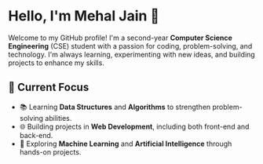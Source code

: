 # Hello, I'm Mehal Jain 👋

Welcome to my GitHub profile! I'm a second-year **Computer Science Engineering** (CSE) student with a passion for coding, problem-solving, and technology. I'm always learning, experimenting with new ideas, and building projects to enhance my skills.

## 🔭 Current Focus
- 📚 Learning **Data Structures** and **Algorithms** to strengthen problem-solving abilities.
- 🌐 Building projects in **Web Development**, including both front-end and back-end.
- 🤖 Exploring **Machine Learning** and **Artificial Intelligence** through hands-on projects.
